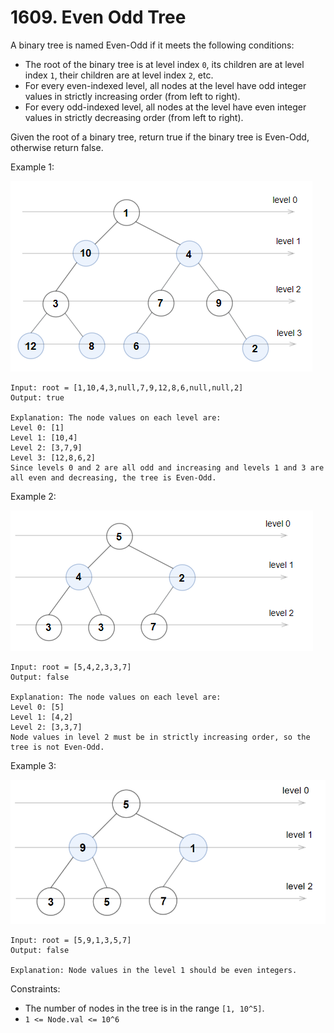 # 1609. Even Odd Tree

A binary tree is named Even-Odd if it meets the following conditions:

- The root of the binary tree is at level index `0`, its children are at level index `1`, their children are at level index `2`, etc.
- For every even-indexed level, all nodes at the level have odd integer values in strictly increasing order (from left to right).
- For every odd-indexed level, all nodes at the level have even integer values in strictly decreasing order (from left to right). 

Given the root of a binary tree, return true if the binary tree is Even-Odd, otherwise return false.

Example 1:

![](example_1.png)


    Input: root = [1,10,4,3,null,7,9,12,8,6,null,null,2]
    Output: true

    Explanation: The node values on each level are:
    Level 0: [1]
    Level 1: [10,4]
    Level 2: [3,7,9]
    Level 3: [12,8,6,2]
    Since levels 0 and 2 are all odd and increasing and levels 1 and 3 are all even and decreasing, the tree is Even-Odd.

Example 2:

![](example_2.png)

    Input: root = [5,4,2,3,3,7]
    Output: false

    Explanation: The node values on each level are:
    Level 0: [5]
    Level 1: [4,2]
    Level 2: [3,3,7]
    Node values in level 2 must be in strictly increasing order, so the tree is not Even-Odd.

Example 3:

![](example_3.png)
    
    Input: root = [5,9,1,3,5,7]
    Output: false

    Explanation: Node values in the level 1 should be even integers.

Constraints:

- The number of nodes in the tree is in the range `[1, 10^5]`.
- `1 <= Node.val <= 10^6`